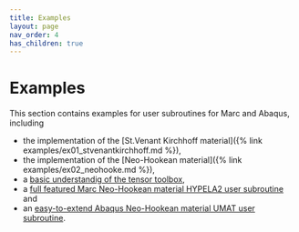 ```yaml
---
title: Examples
layout: page
nav_order: 4
has_children: true
---
```


# Examples

This section contains examples for user subroutines for Marc and Abaqus, including

* the implementation of the [St.Venant Kirchhoff material]({% link examples/ex01_stvenantkirchhoff.md %}),
* the implementation of the [Neo-Hookean material]({% link examples/ex02_neohooke.md %}),
* a [basic understandig of the tensor toolbox](script_umat.f),
* a [full featured Marc Neo-Hookean material HYPELA2 user subroutine](Marc/hypela2_nh_ttb.f) and
* an [easy-to-extend Abaqus Neo-Hookean material UMAT user subroutine](Abaqus/umat_nh_ttb.f).
